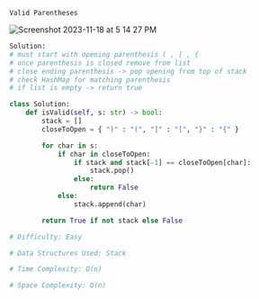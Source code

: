 ``` Valid Parentheses ```

![Screenshot 2023-11-18 at 5 14 27 PM](https://github.com/efloresz/FloresLeetcodeGuide/assets/110843762/e5ce89a1-728d-4b2e-8aa4-9209f5b63dd9)

```python
Solution:
# must start with opening parenthesis ( , [ , {
# once parenthesis is closed remove from list
# close ending parenthesis -> pop opening from top of stack
# check HashMap for matching parenthesis
# if list is empty -> return true

class Solution:
    def isValid(self, s: str) -> bool:
        stack = []
        closeToOpen = { ")" : "(", "]" : "[", "}" : "{" }

        for char in s:
            if char in closeToOpen:
                if stack and stack[-1] == closeToOpen[char]:
                    stack.pop()
                else:
                    return False    
            else:
                stack.append(char)

        return True if not stack else False

```

```python
# Difficulty: Easy

# Data Structures Used: Stack

# Time Complexity: O(n)

# Space Complexity: O(n)

```
